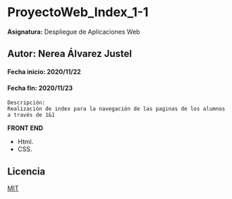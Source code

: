 # ProyectoWeb_Index_1-1
**Asignatura:** Despliegue de Aplicaciones Web

## Autor: Nerea Álvarez Justel

#### Fecha inicio: 2020/11/22
#### Fecha fin: 2020/11/23

```
Descripción: 
Realización de index para la navegación de las paginas de los alumnos a través de 1&1
```

**FRONT END**
- Html.
- CSS.

## Licencia
[MIT](https://choosealicense.com/licenses/mit/)
